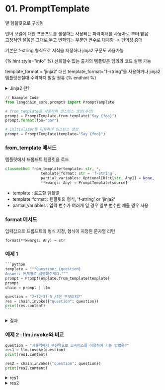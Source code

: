 # 01. PromptTemplate

열 템플릿으로 구성됨

언어 모델에 대한 프롬프트를 생성하는 사용되는 파라미터를 사용자로 부터 받음\
고정적인 물음은 그대로 두고 변화되는 부분만 변수로 대체함 -> 편의성 증대

기본은 f-string 형식으로 서식을 지정하나 jinja2 구문도 사용가능

{% hint style="info" %}
신뢰할수 없는 출처의 템플릿은 임의의 코드 실행 가능

template\_format = 'jinja2' 대신 template\_format="f-string"을 사용하거나 jinja2 템플릿은절대 수락하지 말길 권유
{% endhint %}

<details>

<summary>Jinja2 란?</summary>

1. python flask 패키지에 내장된 템플릿 엔진
2. 동적 웹 페이지를 쉽게 구현 가능
3. 고정적으로 출력되어야 할 서식 html코드가 존재, 동적으로 변해야할 자리는 jinja2문법으로 비워둠
4. 이후 클라이언트가 웹 브라우저를 통해 엔드포인트(/sample) 에 접근하면, 비워둔 자리에 값을 설정하여 클라이언트에게 출력

간단한 jinja2 문법

* \{{ ... \}} : 변수나 표현식 ex) \<title><mark style="color:blue;">\{{title\}}</mark>\</title>
* \{% ... %\} : if나 for같은 제어문 ex) <mark style="color:blue;">\{% if title %\}</mark> \{{title\}}

</details>

```python
// Example Code
from langchain_core.prompts import PromptTemplate

# from_template을 사용하여 인스턴스 생성(추천)
prompt = PromptTemplate.from_template("Say {foo}")
prompt.format(foo="bar")

# initializer를 이용하여 인스턴스 생성
prompt = PromptTemplate(template="Say {foo}")
```

### from\_template 메서드

템플릿에서 프롬프트 템플릿을 로드&#x20;

```python
classmethod from_template(template: str, *, 
                template_format: str = 'f-string', 
                partial_variables: Optional[Dict[str, Any]] = None, 
                **kwargs: Any) → PromptTemplate[source]
```

* template : 로드할 템플릿
* template\_format : 템플릿의 형식, 'f-string' or 'jinja2'
* partial\_variables : 입력 변수가 여러개 일 경우 일부 변수만 채울 경우 사용

### format 메서드

입력값으로 프롬프트의 형식 지정,  형식이 지정된 문자열 리턴

```
format(**kwargs: Any) → str
```

### 예제  1

````python
```python
template = """Question: {question}
Answer: 단계별로 설명해주세요."""
prompt = PromptTemplate.from_template(template)
prompt
chain = prompt | llm

question = "2+(2*3)-5 /3은 무엇이지?"
res = chain.invoke({"question": question})
print(res.content)
```
````

<details>

<summary>결과</summary>

다음은 2+(2\*3)-5/3을 계산하는 단계별 방법입니다.

1. **곱셈과 나눗셈을 먼저 계산합니다.**
   * 2 \* 3 = 6
   * 5 / 3 = 1.6666666666666667 (소수점 이하 자릿수를 반올림할 수 있습니다.)
2. **이제 식은 다음과 같습니다.** 2 + 6 - 1.6666666666666667
3. **왼쪽에서 오른쪽으로 덧셈과 뺄셈을 계산합니다.**
   * 2 + 6 = 8
   * 8 - 1.6666666666666667 = 6.333333333333333

따라서 2+(2\*3)-5/3의 값은 **6.333333333333333**입니다.

</details>

### 예제 2 : llm.invoke와 비교

```python
question = "서울역에서 부산역으로 고속버스를 이용하여 가는 방법은?"
res1 = llm.invoke(question)
print(res1.content)

res2 = chain.invoke({"question": question})
print(res2.content)
```

<details>

<summary>res1</summary>

서울역에서 부산역으로 고속버스를 이용하여 가는 방법은 다음과 같습니다.

1. 서울역 버스터미널로 이동합니다. 서울역 버스터미널은 서울역 지하 1층에 위치하고 있습니다.
2. 부산행 고속버스 티켓을 구매합니다. 티켓은 버스터미널 매표소에서 구매할 수 있습니다.
3. 버스에 탑승합니다. 버스는 버스터미널에서 출발합니다.
4. 부산역에 도착합니다. 부산역은 부산광역시 동구 초량동에 위치하고 있습니다.

고속버스는 서울역에서 부산역까지 약 4시간 30분 정도 소요됩니다. 버스 요금은 약 3만원 정도입니다.

고속버스를 이용하여 서울역에서 부산역으로 가는 방법은 매우 간편합니다. 버스터미널에서 티켓을 구매하고 버스에 탑승하면 됩니다. 부산역에 도착하면 부산역 주변 관광을 즐길 수 있습니다.

</details>

<details>

<summary>res2</summary>

서울역에서 부산역까지 고속버스를 이용하는 방법은 다음과 같습니다.

**1. 서울역 버스터미널 찾기:**

* 서울역 지하 1층에 위치한 서울역 버스터미널로 이동합니다.
* 서울역 버스터미널은 동쪽과 서쪽 두 곳으로 나뉘어져 있습니다. 부산행 고속버스는 동쪽 버스터미널에서 출발합니다.

**2. 부산행 고속버스 티켓 구매:**

* 버스터미널 매표소에서 부산행 고속버스 티켓을 구매합니다.
* 티켓 구매 시, 원하는 시간대와 버스 회사를 선택할 수 있습니다.
* 온라인 예매 사이트를 통해 미리 티켓을 예매할 수도 있습니다.

**3. 탑승 게이트 확인:**

* 티켓에 표시된 탑승 게이트를 확인합니다.
* 탑승 시간 10분 전까지 게이트로 이동하여 대기합니다.

**4. 탑승 및 이동:**

* 탑승 시간이 되면 버스에 탑승합니다.
* 버스는 서울역에서 출발하여 부산역까지 약 4시간 30분 정도 소요됩니다.
* 버스는 고속도로를 이용하여 이동하며, 휴게소에서 10분 정도 휴식을 취합니다.

**5. 부산역 도착:**

* 부산역에 도착하면 버스에서 내립니다.
* 부산역은 부산의 대표적인 교통 중심지로, 지하철, 버스, 택시 등 다양한 교통수단을 이용할 수 있습니다.

**추가 정보:**

* 서울역에서 부산역까지 고속버스는 하루 종일 운행됩니다.
* 버스 요금은 약 3만원 정도이며, 시간대와 버스 회사에 따라 달라질 수 있습니다.
* 버스 내부에는 화장실, 와이파이, 개인 모니터 등 편의시설이 제공됩니다.
* 버스 탑승 전에 짐을 맡길 수 있는 짐 보관소가 있습니다.

**팁:**

* 미리 티켓을 예매하면 원하는 시간대의 버스를 탈 수 있습니다.
* 버스 탑승 전에 화장실을 이용하는 것이 좋습니다.
* 버스 내부에서 음식물 섭취는 자제해 주세요.
* 버스 탑승 시, 소지품에 유의하세요.

</details>
